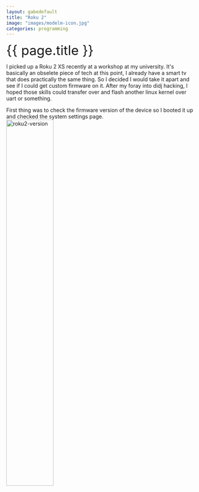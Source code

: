 ```yaml
---
layout: gabedefault
title: "Roku 2"
image: "images/modelm-icon.jpg"
categories: programming
---
```

<span style="font-size:35px">{{ page.title }}</span>

I picked up a Roku 2 XS recently at a workshop at my university. It's basically
an obselete piece of tech at this point, I already have a smart tv that does
practically the same thing. So I decided I would take it apart and see if I
could get custom firmware on it. After my foray into didj hacking, I hoped
those skills could transfer over and flash another linux kernel over uart or
something. 

First thing was to check the firmware version of the device so I booted it up
and checked the system settings page.
<img src="{{ site.baseurl }}/images/roku2-version.jpg" alt="roku2-version" width="50%"/>

